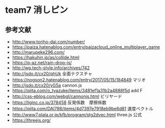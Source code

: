 # team7 消しピン

## 参考文献
- http://www.toriho-dai.com/number/
- https://paiza.hatenablog.com/entry/paizacloud_online_multiplayer_game
- http://marupeke296.com/
- https://hakuhin.jp/as/collide.html
- https://q-az.net/rain-drop-js/
- http://wp.tech-style.info/archives/742
- http://jsdo.it/cx20/qhUk
全面テクスチャ  
- https://nogson2.hatenablog.com/entry/2017/05/15/184849
マリオ  
- http://jsdo.it/cx20/yG5a
cannon.js  
- https://qiita.com/o_tyazuke/items/3481ef1a31b2a4888f5d
add F  
- http://css-eblog.com/webgl/cannonjs.html
ビリヤード  
- https://liginc.co.jp/378458
反発係数　摩擦係数  
- https://qiita.com/DAI788/items/4d7397e7918eb9be6d81
速度ベクトル  
- http://www7.plala.or.jp/kfb/program/stg2dvec.html
three.js 公式  
- https://threejs.org/